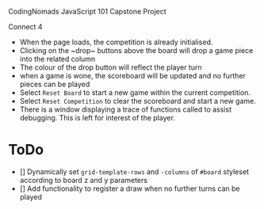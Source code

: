 CodingNomads JavaScript 101 Capstone Project

Connect 4

- When the page loads, the competition is already initialised.
- Clicking on the ~drop~ buttons above the board will drop a game piece into the related column
- The colour of the drop button will reflect the player turn
- when a game is wone, the scoreboard will be updated and no further pieces can be played
- Select `Reset Board` to start a new game within the current competition.
- Select `Reset Competition` to clear the scoreboard and start a new game.
- There is a window displaying a trace of functions called to assist debugging. This is left for interest of the player.


# ToDo
- [] Dynamically set `grid-template-rows` and `-columns` of `#board` styleset according to board z and y parameters
- [] Add functionality to register a draw when no further turns can be played


